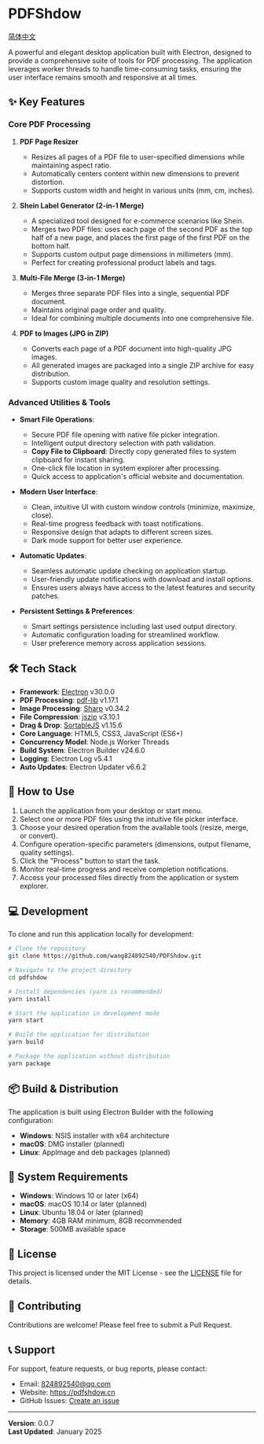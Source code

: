 # PDFShdow

[简体中文](README.zh-CN.md)

A powerful and elegant desktop application built with Electron, designed to provide a comprehensive suite of tools for PDF processing. The application leverages worker threads to handle time-consuming tasks, ensuring the user interface remains smooth and responsive at all times.

## ✨ Key Features

### Core PDF Processing

1.  **PDF Page Resizer**
    *   Resizes all pages of a PDF file to user-specified dimensions while maintaining aspect ratio.
    *   Automatically centers content within new dimensions to prevent distortion.
    *   Supports custom width and height in various units (mm, cm, inches).

2.  **Shein Label Generator (2-in-1 Merge)**
    *   A specialized tool designed for e-commerce scenarios like Shein.
    *   Merges two PDF files: uses each page of the second PDF as the top half of a new page, and places the first page of the first PDF on the bottom half.
    *   Supports custom output page dimensions in millimeters (mm).
    *   Perfect for creating professional product labels and tags.

3.  **Multi-File Merge (3-in-1 Merge)**
    *   Merges three separate PDF files into a single, sequential PDF document.
    *   Maintains original page order and quality.
    *   Ideal for combining multiple documents into one comprehensive file.

4.  **PDF to Images (JPG in ZIP)**
    *   Converts each page of a PDF document into high-quality JPG images.
    *   All generated images are packaged into a single ZIP archive for easy distribution.
    *   Supports custom image quality and resolution settings.

### Advanced Utilities & Tools

*   **Smart File Operations**:
    *   Secure PDF file opening with native file picker integration.
    *   Intelligent output directory selection with path validation.
    *   **Copy File to Clipboard**: Directly copy generated files to system clipboard for instant sharing.
    *   One-click file location in system explorer after processing.
    *   Quick access to application's official website and documentation.

*   **Modern User Interface**:
    *   Clean, intuitive UI with custom window controls (minimize, maximize, close).
    *   Real-time progress feedback with toast notifications.
    *   Responsive design that adapts to different screen sizes.
    *   Dark mode support for better user experience.

*   **Automatic Updates**:
    *   Seamless automatic update checking on application startup.
    *   User-friendly update notifications with download and install options.
    *   Ensures users always have access to the latest features and security patches.

*   **Persistent Settings & Preferences**:
    *   Smart settings persistence including last used output directory.
    *   Automatic configuration loading for streamlined workflow.
    *   User preference memory across application sessions.

## 🛠️ Tech Stack

*   **Framework**: [Electron](https://www.electronjs.org/) v30.0.0
*   **PDF Processing**: [pdf-lib](https://pdf-lib.js.org/) v1.17.1
*   **Image Processing**: [Sharp](https://sharp.pixelplumbing.com/) v0.34.2
*   **File Compression**: [jszip](https://stuk.github.io/jszip/) v3.10.1
*   **Drag & Drop**: [SortableJS](https://sortablejs.github.io/Sortable/) v1.15.6
*   **Core Language**: HTML5, CSS3, JavaScript (ES6+)
*   **Concurrency Model**: Node.js Worker Threads
*   **Build System**: Electron Builder v24.6.0
*   **Logging**: Electron Log v5.4.1
*   **Auto Updates**: Electron Updater v6.6.2

## 🚀 How to Use

1.  Launch the application from your desktop or start menu.
2.  Select one or more PDF files using the intuitive file picker interface.
3.  Choose your desired operation from the available tools (resize, merge, or convert).
4.  Configure operation-specific parameters (dimensions, output filename, quality settings).
5.  Click the "Process" button to start the task.
6.  Monitor real-time progress and receive completion notifications.
7.  Access your processed files directly from the application or system explorer.

## 💻 Development

To clone and run this application locally for development:

```bash
# Clone the repository
git clone https://github.com/wang824892540/PDFShdow.git

# Navigate to the project directory
cd pdfshdow

# Install dependencies (yarn is recommended)
yarn install

# Start the application in development mode
yarn start

# Build the application for distribution
yarn build

# Package the application without distribution
yarn package
```

## 📦 Build & Distribution

The application is built using Electron Builder with the following configuration:

- **Windows**: NSIS installer with x64 architecture
- **macOS**: DMG installer (planned)
- **Linux**: AppImage and deb packages (planned)

## 🔧 System Requirements

- **Windows**: Windows 10 or later (x64)
- **macOS**: macOS 10.14 or later (planned)
- **Linux**: Ubuntu 18.04 or later (planned)
- **Memory**: 4GB RAM minimum, 8GB recommended
- **Storage**: 500MB available space

## 📄 License

This project is licensed under the MIT License - see the [LICENSE](LICENSE) file for details.

## 🤝 Contributing

Contributions are welcome! Please feel free to submit a Pull Request.

## 📞 Support

For support, feature requests, or bug reports, please contact:
- Email: 824892540@qq.com
- Website: https://pdfshdow.cn
- GitHub Issues: [Create an issue](https://github.com/wang824892540/PDFShdow/issues)

---

**Version**: 0.0.7  
**Last Updated**: January 2025